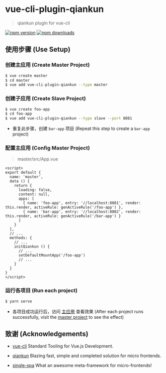 # vue-cli-plugin-qiankun

> qiankun plugin for vue-cli

[![npm version](https://img.shields.io/npm/v/vue-cli-plugin-qiankun.svg?style=flat-square)](https://www.npmjs.com/package/vue-cli-plugin-qiankun) [![npm downloads](https://img.shields.io/npm/dt/vue-cli-plugin-qiankun.svg?style=flat-square)](https://www.npmjs.com/package/vue-cli-plugin-qiankun)

## 使用步骤 (Use Setup)

### 创建主应用 (Create Master Project)

``` sh
$ vue create master
$ cd master
$ vue add vue-cli-plugin-qiankun --type master
```

### 创建子应用 (Create Slave Project)

``` sh
$ vue create foo-app
$ cd foo-app
$ vue add vue-cli-plugin-qiankun --type slave --port 8081
```

* 重复此步骤，创建 `bar-app` 项目 (Repeat this step to create a `bar-app` project)

### 配置主应用 (Config Master Project)

> master/src/App.vue

``` vue
<script>
export default {
  name: 'master',
  data () {
    return {
      loading: false,
      content: null,
      apps: [
        { name: 'foo-app', entry: '//localhost:8081', render: this.render, activeRule: genActiveRule('/foo-app') },
        { name: 'bar-app', entry: '//localhost:8082', render: this.render, activeRule: genActiveRule('/bar-app') }
      ]
    }
  },
  // ...
  methods: {
    // ...
    initQiankun () {
      // ...
      setDefaultMountApp('/foo-app')
      // ...
    }
  }
}
</script>
```

### 运行各项目 (Run each project)

``` sh
$ yarn serve
```

* 各项目成功运行后，访问 [主应用](http://http://localhost/:8080) 查看效果 (After each project runs successfully, visit the [master project](http://http://localhost/:8080) to see the effect)

## 致谢 (Acknowledgements)

* [vue-cli](https://github.com/vuejs/vue-cli) Standard Tooling for Vue.js Development.

* [qiankun](https://github.com/umijs/qiankun) Blazing fast, simple and completed solution for micro frontends.

* [single-spa](https://github.com/CanopyTax/single-spa) What an awesome meta-framework for micro-frontends!

